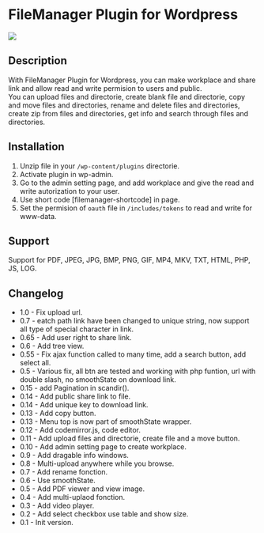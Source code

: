 # FileManager Plugin for Wordpress</br>

<img src="https://i.ibb.co/NVnS0Q6/filemanager846.png" />

## Description

With FileManager Plugin for Wordpress, you can make workplace and share link and allow read and write permision to users and public.</br>
You can upload files and directorie, create blank file and directorie, copy and move files and directories, rename and delete files and directories, create zip from files and directories, get info and search through files and directories.

## Installation

1. Unzip file in your `/wp-content/plugins` directorie.
2. Activate plugin in wp-admin.
3. Go to the admin setting page, and add workplace and give the read and write autorization to your user.
3. Use short code [filemanager-shortcode] in page.
4. Set the permision of `oauth` file in `/includes/tokens` to read and write for www-data.

## Support

Support for PDF, JPEG, JPG, BMP, PNG, GIF, MP4, MKV, TXT, HTML, PHP, JS, LOG.

## Changelog

- 1.0 - Fix upload url.
- 0.7 - eatch path link have been changed to unique string, now support all type of special character in link.
- 0.65 - Add user right to share link.
- 0.6 - Add tree view.
- 0.55 - Fix ajax function called to many time, add a search button, add select all.
- 0.5 - Various fix, all btn are tested and working with php funtion, url with double slash, no smoothState on download link.
- 0.15 - add Pagination in scandir().
- 0.14 - Add public share link to file.
- 0.14 - Add unique key to download link.
- 0.13 - Add copy button.
- 0.13 - Menu top is now part of smoothState wrapper.
- 0.12 - Add codemirror.js, code editor.
- 0.11 - Add upload files and directorie, create file and a move button.
- 0.10 - Add admin setting page to create workplace.
- 0.9 - Add dragable info windows.
- 0.8 - Multi-upload anywhere while you browse.
- 0.7 - Add rename fonction.
- 0.6 - Use smoothState.
- 0.5 - Add PDF viewer and view image.
- 0.4 - Add multi-uplaod fonction.
- 0.3 - Add video player.
- 0.2 - Add select checkbox use table and show size.
- 0.1 - Init version.
